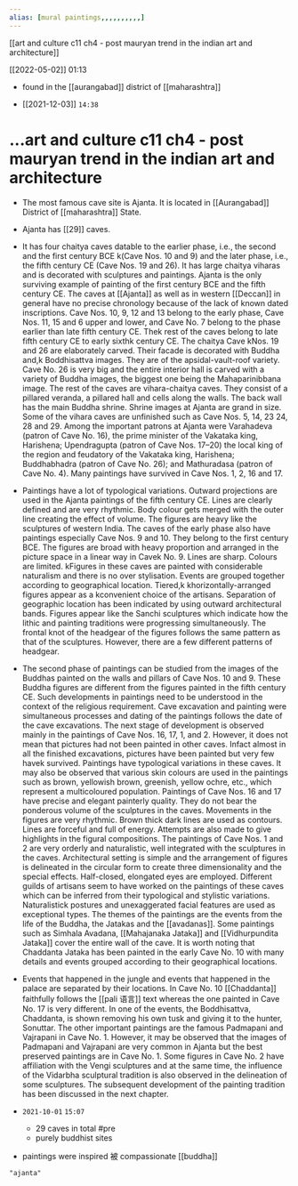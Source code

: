 ```yaml
---
alias: [mural paintings,,,,,,,,,,]
---
```

[[art and culture c11 ch4 - post mauryan trend in the indian art and architecture]]

[[2022-05-02]] 01:13
- found in the [[aurangabad]] district of [[maharashtra]]

- [[2021-12-03]] `14:38`

# ...art and culture c11 ch4 - post mauryan trend in the indian art and architecture
- The most famous cave site is Ajanta. It is located in [[Aurangabad]] District of [[maharashtra]] State.

- Ajanta has [[29]] caves.

- It has four chaitya caves datable to the earlier phase, i.e., the second and the first century BCE k(Cave Nos. 10 and 9) and the later phase, i.e., the fifth century CE (Cave Nos. 19 and 26). It has large chaitya viharas and is decorated with sculptures and paintings. Ajanta is the only surviving example of painting of the first century BCE and the fifth century CE. The caves at [[Ajanta]] as well as in western [[Deccan]] in general have no precise chronology because of the lack of known dated inscriptions. Cave Nos. 10, 9, 12 and 13 belong to the early phase, Cave Nos. 11, 15 and 6 upper and lower, and Cave No. 7 belong to the phase earlier than late fifth century CE. Thek rest of the caves belong to late fifth century CE to early sixthk century CE. The chaitya Cave kNos. 19 and 26 are elaborately carved. Their facade is decorated with Buddha and,k Boddhisattva images. They are of the apsidal-vault-roof variety. Cave No. 26 is very big and the entire interior hall is carved with a variety of Buddha images, the biggest one being the Mahaparinibbana image. The rest of the caves are vihara-chaitya caves. They consist of a pillared veranda, a pillared hall and cells along the walls. The back wall has the main Buddha shrine. Shrine images at Ajanta are grand in size. Some of the vihara caves are unfinished such as Cave Nos. 5, 14, 23 24, 28 and 29. Among the important patrons at Ajanta were Varahadeva (patron of Cave No. 16), the prime minister of the Vakataka king, Harishena; Upendragupta (patron of Cave Nos. 17–20) the local king of the region and feudatory of the Vakataka king, Harishena; Buddhabhadra (patron of Cave No. 26); and Mathuradasa (patron of Cave No. 4). Many paintings have survived in Cave Nos. 1, 2, 16 and 17.

- Paintings have a lot of typological variations. Outward projections are used in the Ajanta paintings of the fifth century CE. Lines are clearly defined and are very rhythmic. Body colour gets merged with the outer line creating the effect of volume. The figures are heavy like the sculptures of western India. The caves of the early phase also have paintings especially Cave Nos. 9 and 10. They belong to the first century BCE. The figures are broad with heavy proportion and arranged in the picture space in a linear way in Cavek No. 9. Lines are sharp. Colours are limited. kFigures in these caves are painted with considerable naturalism and there is no over stylisation. Events are grouped together according to geographical location. Tiered,k khorizontally-arranged figures appear as a kconvenient choice of the artisans. Separation of geographic location has been indicated by using outward architectural bands. Figures appear like the Sanchi sculptures which indicate how the lithic and painting traditions were progressing simultaneously. The frontal knot of the headgear of the figures follows the same pattern as that of the sculptures. However, there are a few different patterns of headgear.

- The second phase of paintings can be studied from the images of the Buddhas painted on the walls and pillars of Cave Nos. 10 and 9. These Buddha figures are different from the figures painted in the fifth century CE. Such developments in paintings need to be understood in the context of the religious requirement. Cave excavation and painting were simultaneous processes and dating of the paintings follows the date of the cave excavations. The next stage of development is observed mainly in the paintings of Cave Nos. 16, 17, 1, and 2. However, it does not mean that pictures had not been painted in other caves. Infact almost in all the finished excavations, pictures have been painted but very few havek survived. Paintings have typological variations in these caves. It may also be observed that various skin colours are used in the paintings such as brown, yellowish brown, greenish, yellow ochre, etc., which represent a multicoloured population. Paintings of Cave Nos. 16 and 17 have precise and elegant painterly quality. They do not bear the ponderous volume of the sculptures in the caves. Movements in the figures are very rhythmic. Brown thick dark lines are used as contours. Lines are forceful and full of energy. Attempts are also made to give highlights in the figural compositions. The paintings of Cave Nos. 1 and 2 are very orderly and naturalistic, well integrated with the sculptures in the caves. Architectural setting is simple and the arrangement of figures is delineated in the circular form to create three dimensionality and the special effects. Half-closed, elongated eyes are employed. Different guilds of artisans seem to have worked on the paintings of these caves which can be inferred from their typological and stylistic variations. Naturalistick postures and unexaggerated facial features are used as exceptional types. The themes of the paintings are the events from the life of the Buddha, the Jatakas and the [[avadanas]]. Some paintings such as Simhala Avadana, [[Mahajanaka Jataka]] and [[Vidhurpundita Jataka]] cover the entire wall of the cave. It is worth noting that Chaddanta Jataka has been painted in the early Cave No. 10 with many details and events grouped according to their geographical locations.

- Events that happened in the jungle and events that happened in the palace are separated by their locations. In Cave No. 10 [[Chaddanta]] faithfully follows the [[pali 语言]] text whereas the one painted in Cave No. 17 is very different. In one of the events, the Boddhisattva, Chaddanta, is shown removing his own tusk and giving it to the hunter, Sonuttar. The other important paintings are the famous Padmapani and Vajrapani in Cave No. 1. However, it may be observed that the images of Padmapani and Vajrapani are very common in Ajanta but the best preserved paintings are in Cave No. 1. Some figures in Cave No. 2 have affiliation with the Vengi sculptures and at the same time, the influence of the Vidarbha sculptural tradition is also observed in the delineation of some sculptures. The subsequent development of the painting tradition has been discussed in the next chapter.

- `2021-10-01` `15:07`
	- 29 caves in total #pre 
	- purely buddhist sites
- paintings were inspired 被 compassionate [[buddha]]
```query
"ajanta"
```